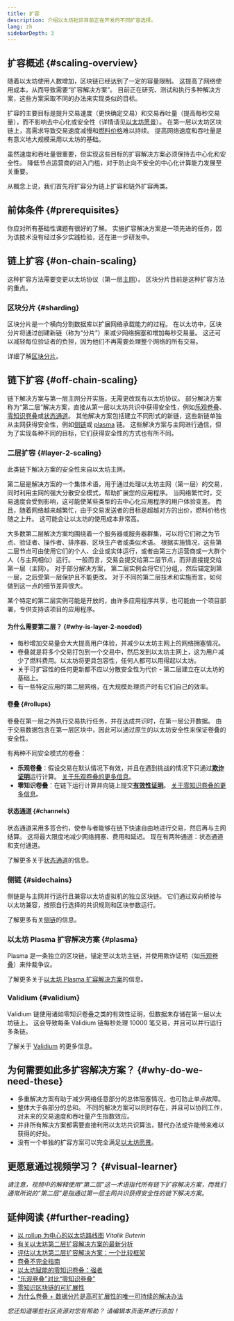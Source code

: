 ```yaml
---
title: 扩容
description: 介绍以太坊社区目前正在开发的不同扩容选择。
lang: zh
sidebarDepth: 3
---
```


## 扩容概述 {#scaling-overview}

随着以太坊使用人数增加，区块链已经达到了一定的容量限制。 这提高了网络使用成本，从而导致需要“扩容解决方案”。 目前正在研究、测试和执行多种解决方案，这些方案采取不同的办法来实现类似的目标。

扩容的主要目标是提升交易速度（更快确定交易）和交易吞吐量（提高每秒交易量），而不影响去中心化或安全性（详情请见[以太坊愿景](/upgrades/vision/)）。 在第一层以太坊区块链上，高需求导致交易速度减慢和[燃料价格](/developers/docs/gas/)难以持续。 提高网络速度和吞吐量是有意义地大规模采用以太坊的基础。

虽然速度和吞吐量很重要，但实现这些目标的扩容解决方案必须保持去中心化和安全性。 降低节点运营商的进入门槛，对于防止向不安全的中心化计算能力发展至关重要。

从概念上说，我们首先将扩容分为链上扩容和链外扩容两类。

## 前体条件 {#prerequisites}

你应对所有基础性课题有很好的了解。 实施扩容解决方案是一项先进的任务，因为该技术没有经过多少实践检验，还在进一步研发中。

## 链上扩容 {#on-chain-scaling}

这种扩容方法需要变更以太坊协议（第一层[主网](/glossary/#mainnet)）。 区块分片目前是这种扩容方法的重点。

### 区块分片 {#sharding}

区块分片是一个横向分割数据库以扩展网络承载能力的过程。 在以太坊中，区块分片将通过创建新链（称为“分片”）来减少网络拥塞和增加每秒交易量。 这还可以减轻每位验证者的负担，因为他们不再需要处理整个网络的所有交易。

详细了解[区块分片](/upgrades/sharding/)。

## 链下扩容 {#off-chain-scaling}

链下解决方案与第一层主网分开实施，无需更改现有以太坊协议。 部分解决方案称为“第二层”解决方案，直接从第一层以太坊共识中获得安全性，例如[乐观卷叠](/developers/docs/scaling/optimistic-rollups/)、[零知识卷叠](/developers/docs/scaling/zk-rollups/)或[状态通道](/developers/docs/scaling/state-channels/)。 其他解决方案包括建立不同形式的新链，这些新链单独从主网获得安全性，例如[侧链](#sidechains)或 [plasma](#plasma) 链。 这些解决方案与主网进行通信，但为了实现各种不同的目标，它们获得安全性的方式也有所不同。

### 二层扩容 {#layer-2-scaling}

此类链下解决方案的安全性来自以太坊主网。

第二层是解决方案的一个集体术语，用于通过处理以太坊主网（第一层）的交易，同时利用主网的强大分散安全模式，帮助扩展您的应用程序。 当网络繁忙时，交易速度会受到影响，这可能使某些类型的去中心化应用程序的用户体验变差。 而且，随着网络越来越繁忙，由于交易发送者的目标是超越对方的出价，燃料价格也随之上升。 这可能会让以太坊的使用成本非常高。

大多数第二层解决方案均围绕着一个服务器或服务器群集，可以将它们称之为节点、验证者、操作者、排序器、区块生产者或类似术语。 根据实施情况，这些第二层节点可由使用它们的个人、企业或实体运行，或者由第三方运营商或一大群个人（与主网相似）运行。 一般而言，交易会提交给第二层节点，而非直接提交给第一层（主网）。 对于部分解决方案， 第二层实例会将它们分组,，然后锚定到第一层，之后受第一层保护且不能更改。 对于不同的第二层技术和实施而言，如何做到这一点的细节差异很大。

某个特定的第二层实例可能是开放的，由许多应用程序共享，也可能由一个项目部署，专供支持该项目的应用程序。

#### 为什么需要第二层？ {#why-is-layer-2-needed}

- 每秒增加交易量会大大提高用户体验，并减少以太坊主网上的网络拥塞情况。
- 卷叠就是将多个交易打包到一个交易中，然后发到以太坊主网上，这为用户减少了燃料费用。以太坊将更具包容性，任何人都可以用得起以太坊。
- 关于可扩容性的任何更新都不应以分散安全性为代价 - 第二层建立在以太坊的基础上。
- 有一些特定应用的第二层网络，在大规模处理资产时有它们自己的效率。

#### 卷叠 {#rollups}

卷叠在第一层之外执行交易执行任务，并在达成共识时，在第一层公开数据。 由于交易数据包含在第一层区块中，因此可以通过原生的以太坊安全性来保证卷叠的安全性。

有两种不同安全模式的卷叠：

- **乐观卷叠**：假设交易在默认情况下有效，并且在遇到挑战的情况下只通过[**欺诈证明**](/glossary/#fraud-proof)运行计算。 [关于乐观卷叠的更多信息](/developers/docs/scaling/optimistic-rollups/)。
- **零知识卷叠**：在链下运行计算并向链上提交[**有效性证明**](/glossary/#validity-proof)。 [关于零知识卷叠的更多信息](/developers/docs/scaling/zk-rollups/)。

#### 状态通道 {#channels}

状态通道采用多签合约，使参与者能够在链下快速自由地进行交易，然后再与主网结算。 这将最大限度地减少网络拥塞、费用和延迟。 现在有两种通道：状态通道和支付通道。

了解更多关于[状态通道](/developers/docs/scaling/state-channels/)的信息。

### 侧链 {#sidechains}

侧链是与主网并行运行且兼容以太坊虚拟机的独立区块链。 它们通过双向桥接与以太坊兼容，按照自行选择的共识规则和区块参数运行。

了解更多有关[侧链](/developers/docs/scaling/sidechains/)的信息。

### 以太坊 Plasma 扩容解决方案 {#plasma}

Plasma 是一条独立的区块链，锚定至以太坊主链，并使用欺诈证明（如[乐观卷叠](/developers/docs/scaling/optimistic-rollups/)）来仲裁争议。

了解更多关于[以太坊 Plasma 扩容解决方案](/developers/docs/scaling/plasma/)的信息。

### Validium {#validium}

Validium 链使用诸如零知识卷叠之类的有效性证明，但数据未存储在第一层以太坊链上。 这会导致每条 Validium 链每秒处理 10000 笔交易，并且可以并行运行多条链。

了解关于 [Validium](/developers/docs/scaling/validium/) 的更多信息。

## 为何需要如此多扩容解决方案？ {#why-do-we-need-these}

- 多重解决方案有助于减少网络任意部分的总体阻塞情况，也可防止单点故障。
- 整体大于各部分的总和。 不同的解决方案可以同时存在，并且可以协同工作，对未来的交易速度和吞吐量产生指数效应。
- 并非所有解决方案都需要直接利用以太坊共识算法，替代办法或许能带来难以获得的好处。
- 没有一个单独的扩容方案可以完全满足[以太坊愿景](/upgrades/vision/)。

## 更愿意通过视频学习？ {#visual-learner}

<YouTube id="BgCgauWVTs0" />

_请注意，视频中的解释使用“第二层”这一术语指代所有链下扩容解决方案，而我们通常所说的“第二层”是指通过第一层主网共识获得安全性的链下解决方案。_

<YouTube id="7pWxCklcNsU" />

## 延伸阅读 {#further-reading}

- [以 rollup 为中心的以太坊路线图](https://ethereum-magicians.org/t/a-rollup-centric-ethereum-roadmap/4698) _Vitalik Buterin_
- [有关以太坊第二层扩容解决方案的最新分析](https://www.l2beat.com/)
- [评估以太坊第二层扩容解决方案：一个比较框架](https://medium.com/matter-labs/evaluating-ethereum-l2-scaling-solutions-a-comparison-framework-b6b2f410f955)
- [卷叠不完全指南](https://vitalik.ca/general/2021/01/05/rollup.html)
- [以太坊赋能的零知识卷叠：强者](https://hackmd.io/@canti/rkUT0BD8K)
- [“乐观卷叠”对比“零知识卷叠”](https://limechain.tech/blog/optimistic-rollups-vs-zk-rollups/)
- [零知识区块链的可扩展性](https://ethworks.io/assets/download/zero-knowledge-blockchain-scaling-ethworks.pdf)
- [为什么卷叠 + 数据分片是高可扩展性的唯一可持续的解决办法](https://polynya.medium.com/why-rollups-data-shards-are-the-only-sustainable-solution-for-high-scalability-c9aabd6fbb48)

_您还知道哪些社区资源对您有帮助？ 请编辑本页面并进行添加！_
